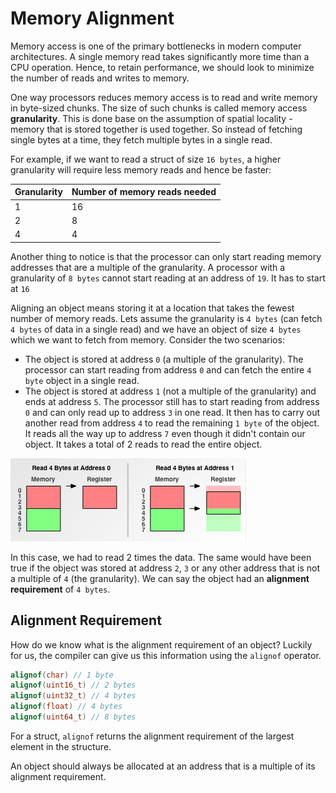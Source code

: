 # Memory Alignment
Memory access is one of the primary bottlenecks in modern computer architectures. A single memory read takes significantly more time than a CPU operation. Hence, to retain performance, we should look to minimize the number of reads and writes to memory.

One way processors reduces memory access is to read and write memory in byte-sized chunks. The size of such chunks is called memory access **granularity**. This is done base on the assumption of spatial locality - memory that is stored together is used together. So instead of fetching single bytes at a time, they fetch multiple bytes in a single read. 

For example, if we want to read a struct of size `16 bytes`, a higher granularity will require less memory reads and hence be faster:

| Granularity | Number of memory reads needed|
|---|----|
| 1 | 16 |
| 2 | 8  |
| 4 | 4  |

Another thing to notice is that the processor can only start reading memory addresses that are a multiple of the granularity. A processor with a granularity of `8 bytes` cannot start reading at an address of `19`. It has to start at `16`

Aligning an object means storing it at a location that takes the fewest number of memory reads. Lets assume the granularity is `4 bytes` (can fetch `4 bytes` of data in a single read) and we have an object of size `4 bytes` which we want to fetch from memory. Consider the two scenarios: 
- The object is stored at address `0` (a multiple of the granularity). The processor can start reading from address `0` and can fetch the entire `4 byte` object in a single read.
- The object is stored at address `1` (not a multiple of the granularity) and ends at address `5`. The processor still has to start reading from address `0` and can only read up to address `3` in one read. It then has to carry out another read from address `4` to read the remaining `1 byte` of the object. It reads all the way up to address `7` even though it didn't contain our object. It takes a total of 2 reads to read the entire object.

![Memory Read](./Assets/1.jpg "")

In this case, we had to read 2 times the data. The same would have been true if the object was stored at address `2`, `3` or any other address that is not a multiple of `4` (the granularity). We can say the object had an **alignment requirement** of `4 bytes`.

## Alignment Requirement
How do we know what is the alignment requirement of an object? Luckily for us, the compiler can give us this information using the `alignof` operator.
    
```c++
alignof(char) // 1 byte
alignof(uint16_t) // 2 bytes
alignof(uint32_t) // 4 bytes
alignof(float) // 4 bytes
alignof(uint64_t) // 8 bytes
```
For a struct, `alignof` returns the alignment requirement of the largest element in the structure.

An object should always be allocated at an address that is a multiple of its alignment requirement.



